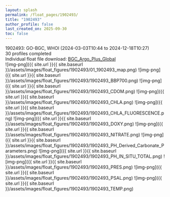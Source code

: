 ```yaml
---
layout: splash
permalink: /float_pages/1902493/
title: "1902493"
author_profile: false
last_created_on: 2025-09-30
toc: false
---
```

 
1902493: GO-BGC, WHOI (2024-03-03T10:44 to 2024-12-18T10:27)\
30 profiles completed\
Individual float file download: [BGC_Argo_Plus_Global](https://ftp.soest.hawaii.edu/bgc_argo_plus/Individual_Floats/outliers_removed/1902493_Sprof_processed.nc)\
![img-png]({{ site.url }}{{ site.baseurl }}/assets/images/float_figures/1902493/01_1902493_map.png)
![img-png]({{ site.url }}{{ site.baseurl }}/assets/images/float_figures/1902493/1902493_BBP700.png)
![img-png]({{ site.url }}{{ site.baseurl }}/assets/images/float_figures/1902493/1902493_CDOM.png)
![img-png]({{ site.url }}{{ site.baseurl }}/assets/images/float_figures/1902493/1902493_CHLA.png)
![img-png]({{ site.url }}{{ site.baseurl }}/assets/images/float_figures/1902493/1902493_CHLA_FLUORESCENCE.png)
![img-png]({{ site.url }}{{ site.baseurl }}/assets/images/float_figures/1902493/1902493_DOXY.png)
![img-png]({{ site.url }}{{ site.baseurl }}/assets/images/float_figures/1902493/1902493_NITRATE.png)
![img-png]({{ site.url }}{{ site.baseurl }}/assets/images/float_figures/1902493/1902493_PH_Derived_Carbonate_Parameters.png)
![img-png]({{ site.url }}{{ site.baseurl }}/assets/images/float_figures/1902493/1902493_PH_IN_SITU_TOTAL.png)
![img-png]({{ site.url }}{{ site.baseurl }}/assets/images/float_figures/1902493/1902493_PRES.png)
![img-png]({{ site.url }}{{ site.baseurl }}/assets/images/float_figures/1902493/1902493_PSAL.png)
![img-png]({{ site.url }}{{ site.baseurl }}/assets/images/float_figures/1902493/1902493_TEMP.png)
